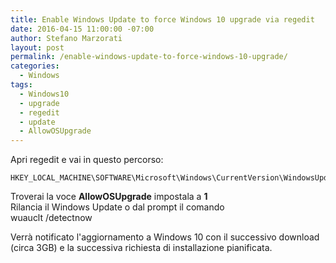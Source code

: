 ```yaml
---
title: Enable Windows Update to force Windows 10 upgrade via regedit
date: 2016-04-15 11:00:00 -07:00
author: Stefano Marzorati
layout: post
permalink: /enable-windows-update-to-force-windows-10-upgrade/
categories:
  - Windows
tags:
  - Windows10
  - upgrade
  - regedit
  - update
  - AllowOSUpgrade
---
```

Apri regedit e vai in questo percorso:

	HKEY_LOCAL_MACHINE\SOFTWARE\Microsoft\Windows\CurrentVersion\WindowsUpdate\OSUpgrade

Troverai la voce **AllowOSUpgrade** impostala a **1**   
Rilancia il Windows Update o dal prompt il comando   
	wuauclt /detectnow
	
Verrà notificato l'aggiornamento a Windows 10 con il successivo download (circa 3GB) e la successiva richiesta di installazione pianificata.
